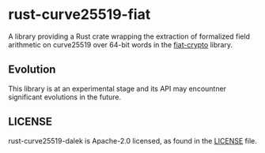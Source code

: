 # rust-curve25519-fiat

A library providing a Rust crate wrapping the extraction of formalized field arithmetic on
curve25519 over 64-bit words in the [fiat-crypto](https://github.com/mit-plv/fiat-crypto) library.


## Evolution

This library is at an experimental stage and its API may encountner significant evolutions in the future.

## LICENSE
rust-curve25519-dalek is Apache-2.0 licensed, as found in the [LICENSE](https://github.com/facebookexperimental/rust-curve25519-fiat/blob/master/LICENSE) file.
